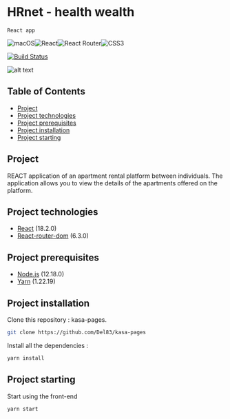 # HRnet - health wealth

`React app`

![macOS](https://img.shields.io/badge/mac%20os-000000?style=for-the-badge&logo=macos&logoColor=F0F0F0)![React](https://img.shields.io/badge/react-%2320232a.svg?style=for-the-badge&logo=react&logoColor=%2361DAFB)![React Router](https://img.shields.io/badge/React_Router-CA4245?style=for-the-badge&logo=react-router&logoColor=white)![CSS3](https://img.shields.io/badge/css3-%231572B6.svg?style=for-the-badge&logo=css3&logoColor=white)

[![Build Status](https://travis-ci.org/joemccann/dillinger.svg?branch=master)](https://travis-ci.org/joemccann/dillinger)

![alt text](https://github.com/Del83/Pennehouat_Delphine_14_HRnet_0922/blob/master/src/assets/kasa.png "Image du site")

## Table of Contents

- [Project](#Project)
- [Project technologies](#project-technologies)
- [Project prerequisites](#project-prerequisites)
- [Project installation](#project-installation)
- [Project starting](#project-starting)

## Project

REACT application of an apartment rental platform between individuals. The application allows you to view the details of the apartments offered on the platform.

## Project technologies

- [React](https://fr.reactjs.org/) (18.2.0)
- [React-router-dom](https://v5.reactrouter.com/web/guides/quick-start) (6.3.0)

## Project prerequisites

- [Node.js](https://nodejs.org/) (12.18.0)
- [Yarn](https://classic.yarnpkg.com/lang/en/docs/install/#mac-stable) (1.22.19)

## Project installation

Clone this repository : kasa-pages.

```sh
git clone https://github.com/Del83/kasa-pages
```

Install all the dependencies :

```sh
yarn install
```

## Project starting

Start using the front-end

```sh
yarn start
```
